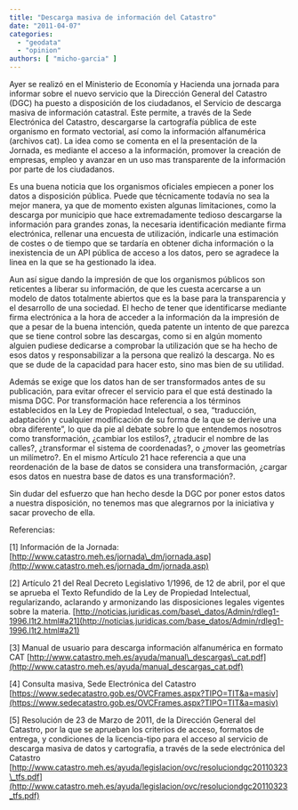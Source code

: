 ```yaml
---
title: "Descarga masiva de información del Catastro"
date: "2011-04-07"
categories: 
  - "geodata"
  - "opinion"
authors: [ "micho-garcia" ]
---
```


Ayer se realizó en el Ministerio de Economía y Hacienda una jornada para informar sobre el nuevo servicio que la Dirección General del Catastro (DGC) ha puesto a disposición de los ciudadanos, el Servicio de descarga masiva de información catastral. Este permite, a través de la Sede Electrónica del Catastro, descargarse la cartografía pública de este organismo en formato vectorial, así como la información alfanumérica (archivos cat). La idea como se comenta en el la presentación de la Jornada, es mediante el acceso a la información, promover la creación de empresas, empleo y avanzar en un uso mas transparente de la información por parte de los ciudadanos.

Es una buena noticia que los organismos oficiales empiecen a poner los datos a disposición pública. Puede que técnicamente todavía no sea la mejor manera, ya que de momento existen algunas limitaciones, como la descarga por municipio que hace extremadamente tedioso descargarse la información para grandes zonas, la necesaria identificación mediante firma electrónica, rellenar una encuesta de utilización, indicarle una estimación de costes o de tiempo que se tardaría en obtener dicha información o la inexistencia de un API pública de acceso a los datos, pero se agradece la linea en la que se ha gestionado la idea.

Aun así sigue dando la impresión de que los organismos públicos son reticentes a liberar su información, de que les cuesta acercarse a un modelo de datos totalmente abiertos que es la base para la transparencia y el desarrollo de una sociedad. El hecho de tener que identificarse mediante firma electrónica a la hora de acceder a la información da la impresión de que a pesar de la buena intención, queda patente un intento de que parezca que se tiene control sobre las descargas, como si en algún momento alguien pudiese dedicarse a comprobar la utilización que se ha hecho de esos datos y responsabilizar a la persona que realizó la descarga. No es que se dude de la capacidad para hacer esto, sino mas bien de su utilidad.

Además se exige que los datos han de ser transformados antes de su publicación, para evitar ofrecer el servicio para el que está destinado la misma DGC. Por transformación hace referencia a los términos establecidos en la Ley de Propiedad Intelectual, o sea, “traducción, adaptación y cualquier modificación de su forma de la que se derive una obra diferente”, lo que da pie al debate sobre lo que entendemos nosotros como transformación, ¿cambiar los estilos?, ¿traducir el nombre de las calles?, ¿transformar el sistema de coordenadas?, o ¿mover las geometrías un milímetro?. En el mismo Artículo 21 hace referencia a que una reordenación de la base de datos se considera una transformación, ¿cargar esos datos en nuestra base de datos es una transformación?.

Sin dudar del esfuerzo que han hecho desde la DGC por poner estos datos a nuestra disposición, no tenemos mas que alegrarnos por la iniciativa y sacar provecho de ella.

Referencias:

\[1\] Información de la Jornada: [http://www.catastro.meh.es/jornada\_dm/jornada.asp](http://www.catastro.meh.es/jornada_dm/jornada.asp)

\[2\] Artículo 21 del Real Decreto Legislativo 1/1996, de 12 de abril, por el que se aprueba el Texto Refundido de la Ley de Propiedad Intelectual, regularizando, aclarando y armonizando las disposiciones legales vigentes sobre la materia. [http://noticias.juridicas.com/base\_datos/Admin/rdleg1-1996.l1t2.html#a21](http://noticias.juridicas.com/base_datos/Admin/rdleg1-1996.l1t2.html#a21)

\[3\] Manual de usuario para descarga información alfanumérica en formato CAT [http://www.catastro.meh.es/ayuda/manual\_descargas\_cat.pdf](http://www.catastro.meh.es/ayuda/manual_descargas_cat.pdf)

\[4\] Consulta masiva, Sede Electrónica del Catastro [https://www.sedecatastro.gob.es/OVCFrames.aspx?TIPO=TIT&a=masiv](https://www.sedecatastro.gob.es/OVCFrames.aspx?TIPO=TIT&a=masiv)

\[5\] Resolución de 23 de Marzo de 2011, de la Dirección General del Catastro, por la que se aprueban los criterios de acceso, formatos de entrega, y condiciones de la licencia-tipo para el acceso al servicio de descarga masiva de datos y cartografía, a través de la sede electrónica del Catastro [http://www.catastro.meh.es/ayuda/legislacion/ovc/resoluciondgc20110323\_tfs.pdf](http://www.catastro.meh.es/ayuda/legislacion/ovc/resoluciondgc20110323_tfs.pdf)
